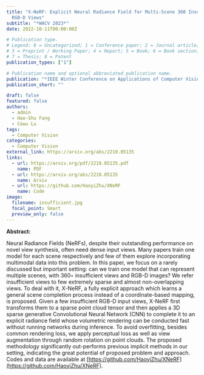 ```yaml
---
title: "X-NeRF: Explicit Neural Radiance Field for Multi-Scene 360 Insufficient
  RGB-D Views"
subtitle: "*WACV 2023*"
date: 2022-10-11T00:00:00Z

# Publication type.
# Legend: 0 = Uncategorized; 1 = Conference paper; 2 = Journal article;
# 3 = Preprint / Working Paper; 4 = Report; 5 = Book; 6 = Book section;
# 7 = Thesis; 8 = Patent
publication_types: ["1"]

# Publication name and optional abbreviated publication name.
publication: "*IEEE Winter Conference on Applications of Computer Vision (WACV), 2023*"
publication_short: ""

draft: false
featured: false
authors:
  - admin
  - Hao-Shu Fang
  - Cewu Lu
tags:
  - Computer Vision
categories:
  - Computer Vision
external_link: https://arxiv.org/abs/2210.05135
links:
  - url: https://arxiv.org/pdf/2210.05135.pdf
    name: PDF
  - url: https://arxiv.org/abs/2210.05135
    name: Arxiv
  - url: https://github.com/HaoyiZhu/XNeRF
    name: Code
image:
  filename: insufficient.jpg
  focal_point: Smart
  preview_only: false
---
```


**Abstract:**

Neural Radiance Fields (NeRFs), despite their outstanding performance on novel view synthesis, often need dense input views. Many papers train one model for each scene respectively and few of them explore incorporating multimodal data into this problem. In this paper, we focus on a rarely discussed but important setting: can we train one model that can represent multiple scenes, with 360◦ insufficient views and RGB-D images? We refer insufficient views to few extremely sparse and almost non-overlapping views. To deal with it, X-NeRF, a fully explicit approach which learns a general scene completion process instead of a coordinate-based mapping, is proposed. Given a few insufficient RGB-D input views, X-NeRF first transforms them to a sparse point cloud tensor and then applies a 3D sparse generative Convolutional Neural Network (CNN) to complete it to an explicit radiance field whose volumetric rendering can be conducted fast without running networks during inference. To avoid overfitting, besides common rendering loss, we apply perceptual loss as well as view augmentation through random rotation on point clouds. The proposed methodology significantly out-performs previous implicit methods in our setting, indicating the great potential of proposed problem and approach. Codes and data are available at [https://github.com/HaoyiZhu/XNeRF](https://github.com/HaoyiZhu/XNeRF).